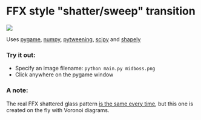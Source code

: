 # FFX style "shatter/sweep" transition

![](demo_zanarkand.gif)

Uses [pygame](https://github.com/pygame/pygame), [numpy](https://numpy.org/), [pytweening](https://github.com/asweigart/pytweening), [scipy](https://scipy.org/) and [shapely](https://pypi.org/project/shapely/)

### Try it out:
* Specify an image filename: `python main.py midboss.png`
* Click anywhere on the pygame window

### A note:
The real FFX shattered glass pattern [is the same every time](https://www.youtube.com/watch?v=HKhcqwBrt1Y), but this one is created on the fly with Voronoi diagrams.
